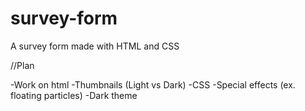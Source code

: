 # survey-form
A survey form made with HTML and CSS

//Plan

-Work on html
-Thumbnails (Light vs Dark)
-CSS
-Special effects (ex. floating particles)
-Dark theme
